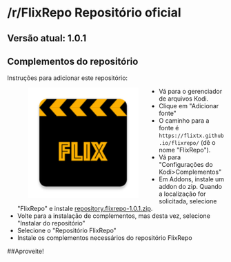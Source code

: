 # /r/FlixRepo Repositório oficial
## Versão atual: 1.0.1

## Complementos do repositório

Instruções para adicionar este repositório:

<img align="left" src="icon.png" width="256" hspace="48" title="FlixRepo Repository">

<p align="right">
   <ul>
     <li>Vá para o gerenciador de arquivos Kodi.</li>
     <li>Clique em "Adicionar fonte"</li>
     <li>O caminho para a fonte é <code>https://flixtx.github.io/flixrepo/</code> (dê o nome "FlixRepo").</li>
     <li>Vá para "Configurações do Kodi>Complementos"</li>
     <li>Em Addons, instale um addon do zip. Quando a localização for solicitada, selecione "FlixRepo" e instale <a href="repository.flixrepo-1.0.1.zip">repository.flixrepo-1.0.1.zip</a>.</li>
     <li>Volte para a instalação de complementos, mas desta vez, selecione "Instalar do repositório"</li>
     <li>Selecione o "Repositório FlixRepo"</li>
     <li>Instale os complementos necessários do repositório FlixRepo</li>
   </ul>
</p>

##Aproveite!
